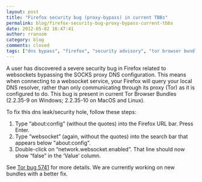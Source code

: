 ```yaml
---
layout: post
title: "Firefox security bug (proxy-bypass) in current TBBs"
permalink: blog/firefox-security-bug-proxy-bypass-current-tbbs
date: 2012-05-02 16:47:41
author: rransom
category: blog
comments: closed
tags: ["dns bypass", "firefox", "security advisory", "tor browser bundle", "websockets"]
---
```


A user has discovered a severe security bug in Firefox related to websockets bypassing the SOCKS proxy DNS configuration. This means when connecting to a websocket service, your Firefox will query your local DNS resolver, rather than only communicating through its proxy (Tor) as it is configured to do. This bug is present in current Tor Browser Bundles (2.2.35-9 on Windows; 2.2.35-10 on MacOS and Linux).

To fix this dns leak/security hole, follow these steps:

1.  Type “about:config” (without the quotes) into the Firefox URL bar. Press Enter.
2.  Type “websocket” (again, without the quotes) into the search bar that appears below "about:config".
3.  Double-click on “network.websocket.enabled”. That line should now show “false” in the ‘Value’ column.

See [Tor bug 5741](https://bugs.torproject.org/5741) for more details. We are currently working on new bundles with a better fix.

